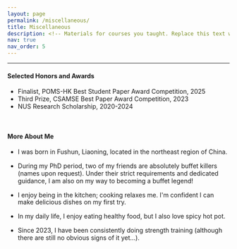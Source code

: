 ```yaml
---
layout: page
permalink: /miscellaneous/
title: Miscellaneous
description: <!-- Materials for courses you taught. Replace this text with your description. -->
nav: true
nav_order: 5
---
```


---

#### Selected Honors and Awards

- Finalist, POMS-HK Best Student Paper Award Competition, 2025
- Third Prize, CSAMSE Best Paper Award Competition, 2023
- NUS Research Scholarship, 2020-2024

<!--
- Second Prize, China High School Mathematical Olympiad (Provincial) 
- Third Prize, China High School Biology Olympiad (Provincial) 
-->

<br/>


#### More About Me

- <p style="line-height: 1.2;"> I was born in Fushun, Liaoning, located in the northeast region of China.</p>
- <p style="line-height: 1.2;"> During my PhD period, two of my friends are absolutely buffet killers (names upon request). Under their strict requirements and dedicated guidance, I am also on my way to becoming a buffet legend!</p>
- <p style="line-height: 1.2;"> I enjoy being in the kitchen; cooking relaxes me. I'm confident I can make delicious dishes on my first try.</p>
- <p style="line-height: 1.2;"> In my daily life, I enjoy eating healthy food, but I also love spicy hot pot.</p>
- <p style="line-height: 1.2;"> Since 2023, I have been consistently doing strength training (although there are still no obvious signs of it yet...). </p>

<!--
<br/>

- I was born in Fushun, Liaoning, located in the northeast region of China.
- During my PhD period, two of my friends are absolutely buffet killers (names upon request). Under their strict requirements and dedicated guidance, I am also on my way to becoming a buffet legend!
- I enjoy being in the kitchen; cooking relaxes me. I'm confident I can make delicious dishes on my first try.
- In my daily life, I enjoy eating healthy food, but I also love spicy hot pot.
- Since 2023, I have been consistently doing strength training (although there are still no very obvious signs of it yet...).

-->
